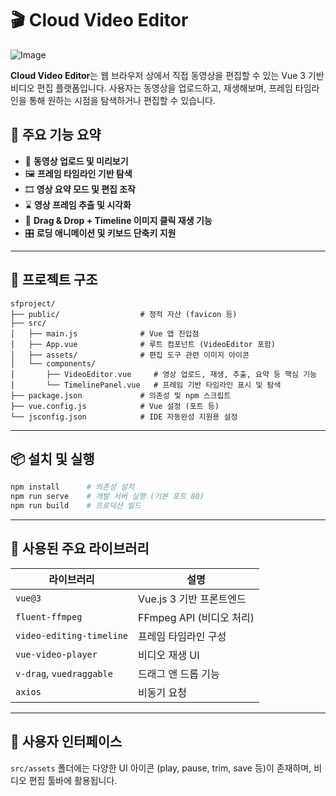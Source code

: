 # 🎬 Cloud Video Editor

![Image](https://github.com/user-attachments/assets/1dc04ef0-30f7-4c33-8646-ec0af4811773)

**Cloud Video Editor**는 웹 브라우저 상에서 직접 동영상을 편집할 수 있는 Vue 3 기반 비디오 편집 플랫폼입니다. 사용자는 동영상을 업로드하고, 재생해보며, 프레임 타임라인을 통해 원하는 시점을 탐색하거나 편집할 수 있습니다.

## 📌 주요 기능 요약

* 🔄 **동영상 업로드 및 미리보기**
* 🖼 **프레임 타임라인 기반 탐색**
* 🎞️ **영상 요약 모드 및 편집 조작**
* ⌛ **영상 프레임 추출 및 시각화**
* 🔧 **Drag & Drop + Timeline 이미지 클릭 재생 기능**
* 🎛 **로딩 애니메이션 및 키보드 단축키 지원**

---

## 📁 프로젝트 구조

```
sfproject/
├── public/                  # 정적 자산 (favicon 등)
├── src/
│   ├── main.js              # Vue 앱 진입점
│   ├── App.vue              # 루트 컴포넌트 (VideoEditor 포함)
│   ├── assets/              # 편집 도구 관련 이미지 아이콘
│   └── components/
│       ├── VideoEditor.vue     # 영상 업로드, 재생, 추출, 요약 등 핵심 기능
│       └── TimelinePanel.vue   # 프레임 기반 타임라인 표시 및 탐색
├── package.json             # 의존성 및 npm 스크립트
├── vue.config.js            # Vue 설정 (포트 등)
└── jsconfig.json            # IDE 자동완성 지원용 설정
```

---

## 📦 설치 및 실행

```bash
npm install      # 의존성 설치
npm run serve    # 개발 서버 실행 (기본 포트 80)
npm run build    # 프로덕션 빌드
```

---

## 🔧 사용된 주요 라이브러리

| 라이브러리                    | 설명                  |
| ------------------------ | ------------------- |
| `vue@3`                  | Vue.js 3 기반 프론트엔드   |
| `fluent-ffmpeg`          | FFmpeg API (비디오 처리) |
| `video-editing-timeline` | 프레임 타임라인 구성         |
| `vue-video-player`       | 비디오 재생 UI           |
| `v-drag`, `vuedraggable` | 드래그 앤 드롭 기능         |
| `axios`                  | 비동기 요청              |

---

## 🎨 사용자 인터페이스

`src/assets` 폴더에는 다양한 UI 아이콘 (play, pause, trim, save 등)이 존재하며, 비디오 편집 툴바에 활용됩니다.
